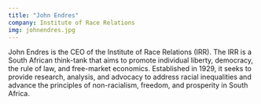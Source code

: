 ```yaml
---
title: "John Endres"
company: Institute of Race Relations
img: johnendres.jpg
---
```


John Endres is the CEO of the Institute of Race Relations (IRR). The IRR is a South African think-tank that aims to promote individual liberty, democracy, the rule of law, and free-market economics. Established in 1929, it seeks to provide research, analysis, and advocacy to address racial inequalities and advance the principles of non-racialism, freedom, and prosperity in South Africa.
